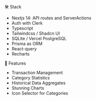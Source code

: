 🛠️ Stack 
- Nextjs 14: API routes and ServerActions
- Auth with Clerk
- Typescript
- Tailwindcss / Shadcn UI
- SQLite / Vercel PostgreSQL
- Prisma as ORM
- React-query
- Recharts

📗 Features
- Transaction Management
- Category Statistics
- Historical Data Aggregates
- Stunning Charts
- Icon Selector for Categories
